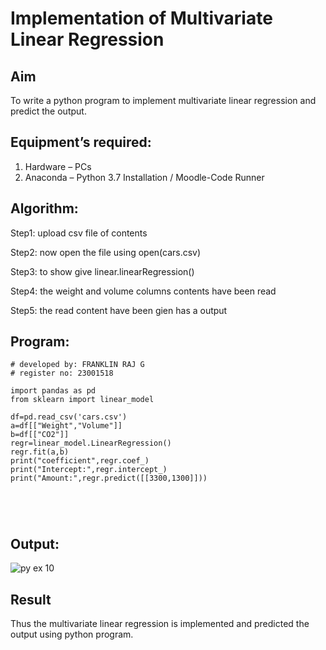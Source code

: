 # Implementation of Multivariate Linear Regression
## Aim
To write a python program to implement multivariate linear regression and predict the output.
## Equipment’s required:
1.	Hardware – PCs
2.	Anaconda – Python 3.7 Installation / Moodle-Code Runner
## Algorithm:
 Step1: upload csv file of contents

 Step2: now open the file using open(cars.csv)

 Step3: to show give linear.linearRegression()

 Step4: the weight and volume columns contents have been read

 Step5: the read content have been gien has a output 

## Program:
```
# developed by: FRANKLIN RAJ G
# register no: 23001518

import pandas as pd
from sklearn import linear_model

df=pd.read_csv('cars.csv')
a=df[["Weight","Volume"]]
b=df[["CO2"]]
regr=linear_model.LinearRegression()
regr.fit(a,b)
print("coefficient",regr.coef_)
print("Intercept:",regr.intercept_)
print("Amount:",regr.predict([[3300,1300]]))





```
## Output:
![py ex 10](https://github.com/franklinraj/Multivariate-Linear-Regression/assets/148993740/763646db-4f88-48d5-8435-7b12788ef7de)


## Result
Thus the multivariate linear regression is implemented and predicted the output using python program.
